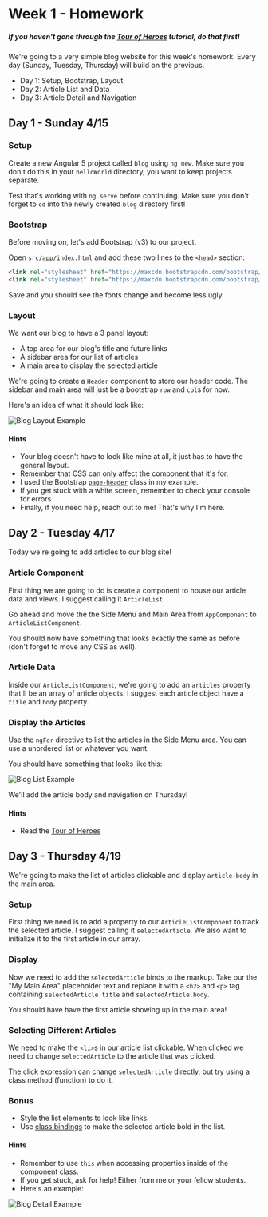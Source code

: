 # Week 1 - Homework

##### If you haven't gone through the [Tour of Heroes](https://angular.io/tutorial) tutorial, do that first!

We're going to a very simple blog website for this week's homework.  Every day (Sunday, Tuesday, Thursday) will build on the previous.

- Day 1: Setup, Bootstrap, Layout
- Day 2: Article List and Data
- Day 3: Article Detail and Navigation


## Day 1 - Sunday 4/15

### Setup
Create a new Angular 5 project called `blog` using `ng new`.
Make sure you don't do this in your `helloWorld` directory, you want to keep projects separate.

Test that's working with `ng serve` before continuing.
Make sure you don't forget to `cd` into the newly created `blog` directory first!

### Bootstrap
Before moving on, let's add Bootstrap (v3) to our project.

Open `src/app/index.html` and add these two lines to the `<head>` section:

```html
<link rel="stylesheet" href="https://maxcdn.bootstrapcdn.com/bootstrap/3.3.7/css/bootstrap.min.css">
<link rel="stylesheet" href="https://maxcdn.bootstrapcdn.com/bootstrap/3.3.7/css/bootstrap-theme.min.css">
```
Save and you should see the fonts change and become less ugly.

### Layout

We want our blog to have a 3 panel layout:
- A top area for our blog's title and future links
- A sidebar area for our list of articles
- A main area to display the selected article

We're going to create a `Header` component to store our header code.
The sidebar and main area will just be a bootstrap `row` and `col`s for now.

Here's an idea of what it should look like:

![Blog Layout Example](http://sergei202.com/blog-layout.png)

#### Hints
- Your blog doesn't have to look like mine at all, it just has to have the general layout.
- Remember that CSS can only affect the component that it's for.
- I used the Bootstrap [`page-header`](https://getbootstrap.com/docs/3.3/components/#page-header) class in my example.
- If you get stuck with a white screen, remember to check your console for errors
- Finally, if you need help, reach out to me!  That's why I'm here.


## Day 2 - Tuesday 4/17

Today we're going to add articles to our blog site!

### Article Component

First thing we are going to do is create a component to house our article data and views.  I suggest calling it `ArticleList`.

Go ahead and move the the Side Menu and Main Area from `AppComponent` to `ArticleListComponent`.

You should now have something that looks exactly the same as before (don't forget to move any CSS as well).

### Article Data

Inside our `ArticleListComponent`, we're going to add an `articles` property that'll be an array of article objects.
I suggest each article object have a `title` and `body` property.

### Display the Articles

Use the `ngFor` directive to list the articles in the Side Menu area.  You can use a unordered list or whatever you want.

You should have something that looks like this:

![Blog List Example](http://sergei202.com/blog-list.png)

We'll add the article body and navigation on Thursday!

#### Hints
- Read the [Tour of Heroes](https://angular.io/tutorial)

## Day 3 - Thursday 4/19

We're going to make the list of articles clickable and display `article.body` in the main area.

### Setup

First thing we need is to add a property to our `ArticleListComponent` to track the selected article.
I suggest calling it `selectedArticle`.  We also want to initialize it to the first article in our array.

### Display

Now we need to add the `selectedArticle` binds to the markup.  Take our the "My Main Area" placeholder text
and replace it with a `<h2>` and `<p>` tag containing `selectedArticle.title` and `selectedArticle.body`.

You should have have the first article showing up in the main area!

### Selecting Different Articles

We need to make the `<li>`s in our article list clickable.  When clicked we need to change `selectedArticle` to the article that was clicked.

The click expression can change `selectedArticle` directly, but try using a class method (function) to do it.

### Bonus

- Style the list elements to look like links.
- Use [class bindings](https://angular.io/guide/template-syntax#class-binding) to make the selected article bold in the list.


#### Hints
- Remember to use `this` when accessing properties inside of the component class.
- If you get stuck, ask for help!  Either from me or your fellow students.
- Here's an example:

![Blog Detail Example](http://sergei202.com/blog-detail.png)
